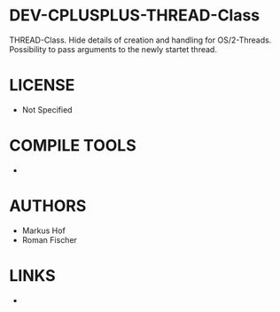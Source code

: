 DEV-CPLUSPLUS-THREAD-Class
==========================

THREAD-Class. Hide details of creation and handling for OS/2-Threads. Possibility to pass arguments to the newly startet thread.

LICENSE
===============
* Not Specified 

COMPILE TOOLS
===============
* 

AUTHORS
===============
* Markus Hof 
* Roman Fischer

LINKS
===============
* 
